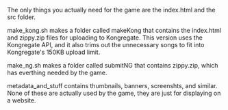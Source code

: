 The only things you actually need for the game are the index.html and the src folder.

make_kong.sh makes a folder called makeKong that contains the index.html and zippy.zip files for uploading to Kongregate. This version uses the Kongregate API, and it also trims out the unnecessary songs to fit into Kongregate's 150KB upload limit.

make_ng.sh makes a folder called submitNG that contains zippy.zip, which has everthing needed by the game.

metadata_and_stuff contains thumbnails, banners, screenshts, and similar. None of these are actually used by the game, they are just for displaying on a website.